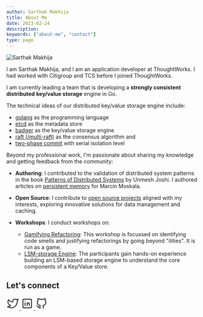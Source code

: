 ```yaml
---
author: Sarthak Makhija
title: About Me
date: 2023-02-24
description:
keywords: ["about-me", "contact"]
type: page
---
```


<style>
 .social{
    display: inline-block;
    text-align: left;
    width: 100%;
    color: #a6a6a6;
    font-size: .9em;
}
</style>

<div class="self-container">
    <p><img class="self-image" alt="Sarthak Makhija" src="/self.png"></p>
</div>

I am Sarthak Makhija, and I am an application developer at ThoughtWorks. I had worked with Citigroup and TCS before I joined ThoughtWorks.

I am currently leading a team that is developing a **strongly consistent** **distributed** **key/value storage** engine in Go.

The technical ideas of our distributed key/value storage engine include:
- [golang](https://go.dev/) as the programming language
- [etcd](https://etcd.io/) as the metadata store 
- [badger](https://github.com/dgraph-io/badger) as the key/value storage engine
- [raft (/multi-raft)](https://raft.github.io/) as the consensus algorithm and 
- [two-phase commit](https://martinfowler.com/articles/patterns-of-distributed-systems/two-phase-commit.html) with serial isolation level

Beyond my professional work, I'm passionate about sharing my knowledge and getting feedback from the community:

- **Authoring**: I contributed to the validation of distributed system patterns in the book [Patterns of Distributed Systems](https://learning.oreilly.com/library/view/-/9780138222246/) by Unmesh Joshi.
  I authored articles on [persistent memory](https://kt.academy/article/pmem-intro) for Marcin Moskala.

- **Open Source**: I contribute to [open source projects](https://github.com/SarthakMakhija) aligned with my interests, exploring innovative solutions for data management and caching.

- **Workshops**: I conduct workshops on:
  - [Gamifying Refactoring](https://gamifying-refactoring.github.io/): This workshop is focussed on identifying code smells and justifying refactorings by going beyond "ilities". It is run as a game.
  - [LSM-storage Engine](https://github.com/SarthakMakhija/go-lsm): The participants gain hands-on experience building an LSM-based storage engine to understand the core components of a Key/Value store.

## Let's connect
<div class="flex gap-x-3 flex-wrap gap-y-2">
    <a
      href="https://twitter.com/MakhijaSarthak"
      target="_blank"
      rel="noopener"
      aria-label="Twitter"
      class="p-1 inline-block rounded-full border border-transparent text-gray-500 hover:text-gray-800 hover:border-gray-800 cursor-pointer transition-colors dark:text-gray-600 dark:hover:border-gray-300 dark:hover:text-gray-300"
    >
      <svg
        xmlns="http://www.w3.org/2000/svg"
        width="34"
        height="34"
        viewBox="0 0 24 24"
        stroke-width="1.5"
        stroke="currentColor"
        fill="none"
        stroke-linecap="round"
        stroke-linejoin="round"
      >
        <path stroke="none" d="M0 0h24v24H0z" fill="none" />
        <path
          d="M22 4.01c-1 .49 -1.98 .689 -3 .99c-1.121 -1.265 -2.783 -1.335 -4.38 -.737s-2.643 2.06 -2.62 3.737v1c-3.245 .083 -6.135 -1.395 -8 -4c0 0 -4.182 7.433 4 11c-1.872 1.247 -3.739 2.088 -6 2c3.308 1.803 6.913 2.423 10.034 1.517c3.58 -1.04 6.522 -3.723 7.651 -7.742a13.84 13.84 0 0 0 .497 -3.753c-.002 -.249 1.51 -2.772 1.818 -4.013z"
        />
      </svg>
    </a>
    <a
      href="https://www.linkedin.com/in/sarthak-makhija-7a165a55"
      target="_blank"
      rel="noopener"
      aria-label="LinkedIn"
      class="p-1 inline-block rounded-full border border-transparent text-gray-500 hover:text-gray-800 hover:border-gray-800 cursor-pointer transition-colors dark:text-gray-600 dark:hover:border-gray-300 dark:hover:text-gray-300"
    >
      <svg
        xmlns="http://www.w3.org/2000/svg"
        width="34"
        height="34"
        viewBox="0 0 24 24"
        stroke-width="1.5"
        stroke="currentColor"
        fill="none"
        stroke-linecap="round"
        stroke-linejoin="round"
      >
        <path stroke="none" d="M0 0h24v24H0z" fill="none" />
        <rect x="4" y="4" width="16" height="16" rx="2" />
        <line x1="8" y1="11" x2="8" y2="16" />
        <line x1="8" y1="8" x2="8" y2="8.01" />
        <line x1="12" y1="16" x2="12" y2="11" />
        <path d="M16 16v-3a2 2 0 0 0 -4 0" />
      </svg>
    </a>
    <a
      href="https://github.com/SarthakMakhija"
      target="_blank"
      rel="noopener"
      aria-label="GitHub"
      class="p-1 inline-block rounded-full border border-transparent text-gray-500 hover:text-gray-800 hover:border-gray-800 cursor-pointer transition-colors dark:text-gray-600 dark:hover:border-gray-300 dark:hover:text-gray-300"
    >
      <svg
        xmlns="http://www.w3.org/2000/svg"
        width="34"
        height="34"
        viewBox="0 0 24 24"
        stroke-width="1.5"
        stroke="currentColor"
        fill="none"
        stroke-linecap="round"
        stroke-linejoin="round"
      >
        <path stroke="none" d="M0 0h24v24H0z" fill="none" />
        <path
          d="M9 19c-4.3 1.4 -4.3 -2.5 -6 -3m12 5v-3.5c0 -1 .1 -1.4 -.5 -2c2.8 -.3 5.5 -1.4 5.5 -6a4.6 4.6 0 0 0 -1.3 -3.2a4.2 4.2 0 0 0 -.1 -3.2s-1.1 -.3 -3.5 1.3a12.3 12.3 0 0 0 -6.2 0c-2.4 -1.6 -3.5 -1.3 -3.5 -1.3a4.2 4.2 0 0 0 -.1 3.2a4.6 4.6 0 0 0 -1.3 3.2c0 4.6 2.7 5.7 5.5 6c-.6 .6 -.6 1.2 -.5 2v3.5"
        />
      </svg>
    </a>
</div>